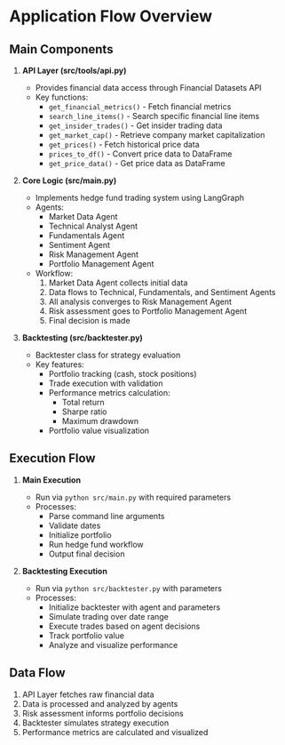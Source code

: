 # Application Flow Overview

## Main Components

1. **API Layer (src/tools/api.py)**
   - Provides financial data access through Financial Datasets API
   - Key functions:
     - `get_financial_metrics()` - Fetch financial metrics
     - `search_line_items()` - Search specific financial line items
     - `get_insider_trades()` - Get insider trading data
     - `get_market_cap()` - Retrieve company market capitalization
     - `get_prices()` - Fetch historical price data
     - `prices_to_df()` - Convert price data to DataFrame
     - `get_price_data()` - Get price data as DataFrame

2. **Core Logic (src/main.py)**
   - Implements hedge fund trading system using LangGraph
   - Agents:
     - Market Data Agent
     - Technical Analyst Agent
     - Fundamentals Agent
     - Sentiment Agent
     - Risk Management Agent
     - Portfolio Management Agent
   - Workflow:
     1. Market Data Agent collects initial data
     2. Data flows to Technical, Fundamentals, and Sentiment Agents
     3. All analysis converges to Risk Management Agent
     4. Risk assessment goes to Portfolio Management Agent
     5. Final decision is made

3. **Backtesting (src/backtester.py)**
   - Backtester class for strategy evaluation
   - Key features:
     - Portfolio tracking (cash, stock positions)
     - Trade execution with validation
     - Performance metrics calculation:
       - Total return
       - Sharpe ratio
       - Maximum drawdown
     - Portfolio value visualization

## Execution Flow

1. **Main Execution**
   - Run via `python src/main.py` with required parameters
   - Processes:
     - Parse command line arguments
     - Validate dates
     - Initialize portfolio
     - Run hedge fund workflow
     - Output final decision

2. **Backtesting Execution**
   - Run via `python src/backtester.py` with parameters
   - Processes:
     - Initialize backtester with agent and parameters
     - Simulate trading over date range
     - Execute trades based on agent decisions
     - Track portfolio value
     - Analyze and visualize performance

## Data Flow

1. API Layer fetches raw financial data
2. Data is processed and analyzed by agents
3. Risk assessment informs portfolio decisions
4. Backtester simulates strategy execution
5. Performance metrics are calculated and visualized
